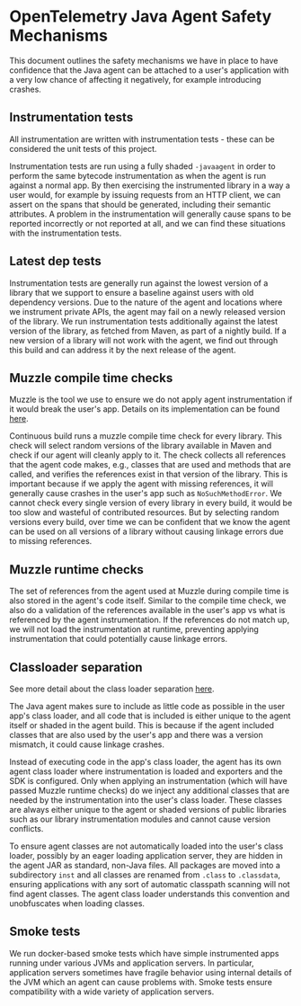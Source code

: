 # OpenTelemetry Java Agent Safety Mechanisms

This document outlines the safety mechanisms we have in place to have confidence
that the Java agent can be attached to a user's application with a very low chance of
affecting it negatively, for example introducing crashes.

## Instrumentation tests

All instrumentation are written with instrumentation tests - these can be considered the unit tests
of this project.

Instrumentation tests are run using a fully shaded `-javaagent` in order to perform the same bytecode
instrumentation as when the agent is run against a normal app.
By then exercising the instrumented library in a way a user would, for example by issuing requests
from an HTTP client, we can assert on the spans that should be generated, including their semantic
attributes. A problem in the instrumentation will generally cause spans to be reported incorrectly
or not reported at all, and we can find these situations with the instrumentation tests.

## Latest dep tests

Instrumentation tests are generally run against the lowest version of a library that we support
to ensure a baseline against users with old dependency versions. Due to the nature of the agent
and locations where we instrument private APIs, the agent may fail on a newly released version
of the library. We run instrumentation tests additionally against the latest version of the
library, as fetched from Maven, as part of a nightly build. If a new version of a library will
not work with the agent, we find out through this build and can address it by the next release
of the agent.

## Muzzle compile time checks

Muzzle is the tool we use to ensure we do not apply agent instrumentation if it would break the
user's app. Details on its implementation can be found [here](./contributing/muzzle.md).

Continuous build runs a muzzle compile time check for every library. This check will select random
versions of the library available in Maven and check if our agent will cleanly apply to it. The
check collects all references that the agent code makes, e.g., classes that are used and methods that
are called, and verifies the references exist in that version of the library. This is important
because if we apply the agent with missing references, it will generally cause crashes in the user's
app such as `NoSuchMethodError`. We cannot check every single version of every library in every build, it
would be too slow and wasteful of contributed resources. But by selecting random versions every
build, over time we can be confident that we know the agent can be used on all versions of a library
without causing linkage errors due to missing references.

## Muzzle runtime checks

The set of references from the agent used at Muzzle during compile time is also stored in the agent's
code itself. Similar to the compile time check, we also do a validation of the references available
in the user's app vs what is referenced by the agent instrumentation. If the references do not match
up, we will not load the instrumentation at runtime, preventing applying instrumentation that could
potentially cause linkage errors.

## Classloader separation

See more detail about the class loader separation [here](./contributing/javaagent-structure.md).

The Java agent makes sure to include as little code as possible in the user app's class loader, and
all code that is included is either unique to the agent itself or shaded in the agent build. This is
because if the agent included classes that are also used by the user's app and there was a version
mismatch, it could cause linkage crashes.

Instead of executing code in the app's class loader, the agent has its own agent class loader where
instrumentation is loaded and exporters and the SDK is configured. Only when applying an
instrumentation (which will have passed Muzzle runtime checks) do we inject any additional classes
that are needed by the instrumentation into the user's class loader. These classes are always either
unique to the agent or shaded versions of public libraries such as our library instrumentation
modules and cannot cause version conflicts.

To ensure agent classes are not automatically loaded into the user's class loader, possibly by an
eager loading application server, they are hidden in the agent JAR as standard, non-Java files.
All packages are moved into a subdirectory `inst` and all classes are renamed from `.class` to
`.classdata`, ensuring applications with any sort of automatic classpath scanning will not find
agent classes. The agent class loader understands this convention and unobfuscates when loading
classes.

## Smoke tests

We run docker-based smoke tests which have simple instrumented apps running under various JVMs
and application servers. In particular, application servers sometimes have fragile behavior using
internal details of the JVM which an agent can cause problems with. Smoke tests ensure compatibility
with a wide variety of application servers.
